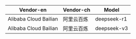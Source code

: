 

|Vendor-en|Vendor-ch|Model|
|---|---|---|
|Alibaba Cloud Bailian|阿里云百炼|deepseek-r1|
|Alibaba Cloud Bailian|阿里云百炼|deepseek-v3|
